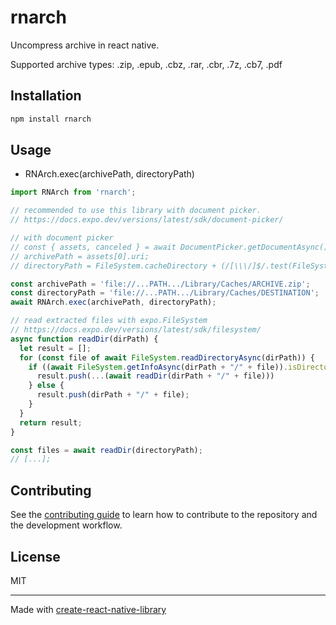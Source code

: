 # rnarch

Uncompress archive in react native.

Supported archive types: .zip, .epub, .cbz, .rar, .cbr, .7z, .cb7, .pdf

## Installation

```sh
npm install rnarch
```

## Usage

- RNArch.exec(archivePath, directoryPath)

```js
import RNArch from 'rnarch';

// recommended to use this library with document picker.
// https://docs.expo.dev/versions/latest/sdk/document-picker/

// with document picker
// const { assets, canceled } = await DocumentPicker.getDocumentAsync();
// archivePath = assets[0].uri;
// directoryPath = FileSystem.cacheDirectory + (/[\\\/]$/.test(FileSystem.cacheDirectory) ? "" : "/") + Date.now();

const archivePath = 'file://...PATH.../Library/Caches/ARCHIVE.zip';
const directoryPath = 'file://...PATH.../Library/Caches/DESTINATION';
await RNArch.exec(archivePath, directoryPath);

// read extracted files with expo.FileSystem
// https://docs.expo.dev/versions/latest/sdk/filesystem/
async function readDir(dirPath) {
  let result = [];
  for (const file of await FileSystem.readDirectoryAsync(dirPath)) {
    if ((await FileSystem.getInfoAsync(dirPath + "/" + file)).isDirectory) {
      result.push(...(await readDir(dirPath + "/" + file)))
    } else {
      result.push(dirPath + "/" + file);
    }
  }
  return result;
}

const files = await readDir(directoryPath);
// [...];
```

## Contributing

See the [contributing guide](CONTRIBUTING.md) to learn how to contribute to the repository and the development workflow.

## License

MIT

---

Made with [create-react-native-library](https://github.com/callstack/react-native-builder-bob)
